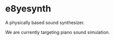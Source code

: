 # e8yesynth
A physically based sound synthesizer.

We are currently targeting piano sound simulation.

